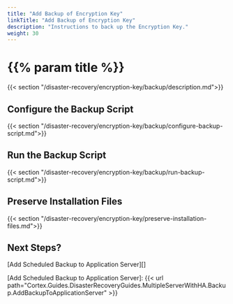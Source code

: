```yaml
---
title: "Add Backup of Encryption Key"
linkTitle: "Add Backup of Encryption Key"
description: "Instructions to back up the Encryption Key."
weight: 30
---
```


# {{% param title %}}

{{< section "/disaster-recovery/encryption-key/backup/description.md">}}

## Configure the Backup Script

{{< section "/disaster-recovery/encryption-key/backup/configure-backup-script.md">}}

## Run the Backup Script

{{< section "/disaster-recovery/encryption-key/backup/run-backup-script.md">}}

## Preserve Installation Files

{{< section "/disaster-recovery/encryption-key/preserve-installation-files.md">}}

## Next Steps?

[Add Scheduled Backup to Application Server][]

[Add Scheduled Backup to Application Server]: {{< url path="Cortex.Guides.DisasterRecoveryGuides.MultipleServerWithHA.Backup.AddBackupToApplicationServer" >}}